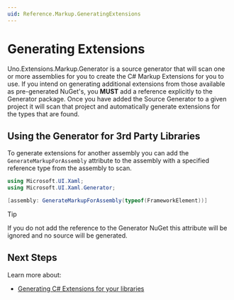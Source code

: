 ```yaml
---
uid: Reference.Markup.GeneratingExtensions
---
```

# Generating Extensions

Uno.Extensions.Markup.Generator is a source generator that will scan one or more assemblies for you to create the C# Markup Extensions for you to use. If you intend on generating additional extensions from those available as pre-generated NuGet's, you **MUST** add a reference explicitly to the Generator package. Once you have added the Source Generator to a given project it will scan that project and automatically generate extensions for the types that are found.

## Using the Generator for 3rd Party Libraries

To generate extensions for another assembly you can add the `GenerateMarkupForAssembly` attribute to the assembly with a specified reference type from the assembly to scan.

```cs
using Microsoft.UI.Xaml;
using Microsoft.UI.Xaml.Generator;

[assembly: GenerateMarkupForAssembly(typeof(FrameworkElement))]
```

> [!TIP]
> If you do not add the reference to the Generator NuGet this attribute will be ignored and no source will be generated.

## Next Steps

Learn more about:

- [Generating C# Extensions for your libraries](xref:Reference.Markup.GeneratingExtensions)
